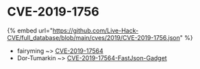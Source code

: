 # CVE-2019-1756
{% embed url="https://github.com/Live-Hack-CVE/full_database/blob/main/cves/2019/CVE-2019-1756.json" %}

* fairyming ~> [CVE-2019-17564](https://www.alice-snow.ru/2019/database/cve-2019-1756/cve-2019-17564-fairyming)
* Dor-Tumarkin ~> [CVE-2019-17564-FastJson-Gadget](https://www.alice-snow.ru/2019/database/cve-2019-1756/cve-2019-17564-fastjson-gadget-dor-tumarkin)